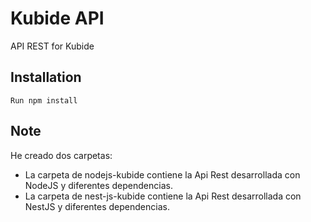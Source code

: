 # Kubide API

API REST for Kubide

## Installation

`Run npm install`

## Note

He creado dos carpetas:

- La carpeta de nodejs-kubide contiene la Api Rest desarrollada con NodeJS y diferentes dependencias.
- La carpeta de nest-js-kubide contiene la Api Rest desarrollada con NestJS y diferentes dependencias.
